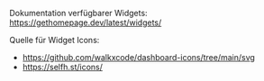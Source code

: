 Dokumentation verfügbarer Widgets: https://gethomepage.dev/latest/widgets/

Quelle für Widget Icons:

- https://github.com/walkxcode/dashboard-icons/tree/main/svg
- https://selfh.st/icons/